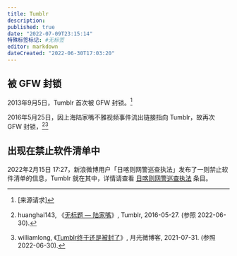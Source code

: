 ```yaml
---
title: Tumblr
description:
published: true
date: "2022-07-09T23:15:14"
特殊标签标记: #无标签
editor: markdown
dateCreated: "2022-06-30T17:03:20"
---
```


## 被 GFW 封锁

2013年9月5日，Tumblr 首次被 GFW 封锁。[^FACT]

[^FACT]: [来源请求]

2016年5月25日，因上海陆家嘴不雅视频事件流出链接指向 Tumblr，故再次 GFW 封锁，[^huanghai143][^2623]

[^huanghai143]: huanghai143, 《[无标题 — 陆家嘴](https://web.archive.org/web/20220630085057/https://shyheartstudentblr.tumblr.com/post/145031180683/陆家嘴)》, Tumblr, 2016-05-27. (参照 2022-06-30).

[^2623]: williamlong, 《[Tumblr终于还是被封了](https://web.archive.org/web/20210731054933/https://www.williamlong.info/weibo/archives/2623.html)》, 月光微博客, 2021-07-31. (参照 2022-06-30).

## 出现在禁止软件清单中

2022年2月15日 17:27，新浪微博用户「日喀则网警巡查执法」发布了一则禁止软件清单的信息，Tumblr 就在其中，详情请查看 [日喀则网警巡查执法][] 条目。

[日喀则网警巡查执法]: /blocklist/日喀则网警巡查执法.md
